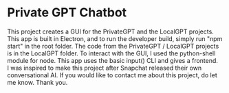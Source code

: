 # Private GPT Chatbot
This project creates a GUI for the PrivateGPT and the LocalGPT projects. 
This app is built in Electron, and to run the developer build, simply run "npm start" in the root folder. The code from the PrivateGPT / LocalGPT projects is in the LocalGPT folder. 
To interact with the GUI, I used the python-shell module for node. This app uses the basic input() CLI and gives a frontend.  
I was inspired to make this project after Snapchat released their own conversational AI. If you would like to contact me about this project, do let me know. Thank you. 
